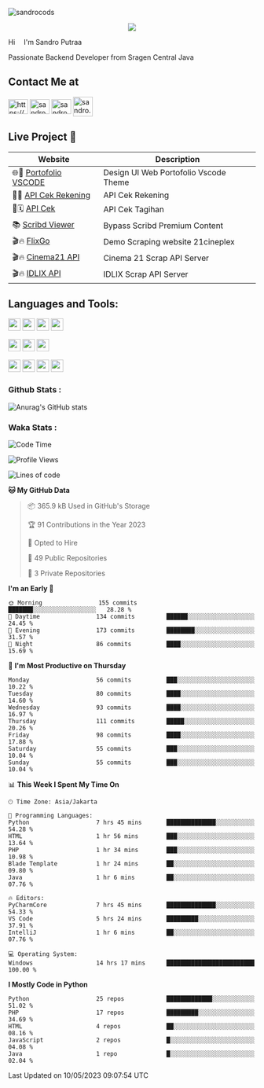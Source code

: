 

![sandrocods](https://cardivo.vercel.app/api?name=Martinus%20Krisandro%20Perdana%20Putra&description=Junior%20Backend%20Developer&image=https://avatars.githubusercontent.com/u/59155826?v=4&backgroundColor=%23ecf0f1)
<p align="center" style="p3">
<a href="https://github.com/antonkomarev/github-profile-views-counter">
    <img align="center"  src="https://komarev.com/ghpvc/?username=sandrocods&style=for-the-badge">
</a>
</p>

Hi <img src="https://media.giphy.com/media/hvRJCLFzcasrR4ia7z/giphy.gif" width="10px"> I'm Sandro Putraa

Passionate Backend Developer from Sragen Central Java

## Contact Me at

<p align="left">
    <a href="https://www.linkedin.com/in/sandro-putraa-34b80a19b/" target="blank"><img align="center" src="https://raw.githubusercontent.com/rahuldkjain/github-profile-readme-generator/master/src/images/icons/Social/linked-in-alt.svg" alt="https://www.linkedin.com/in/sandro-putraa-34b80a19b/" height="30" width="40" /></a>
    <a href="https://fb.com/sandro.putraaa" target="blank"><img align="center" src="https://raw.githubusercontent.com/rahuldkjain/github-profile-readme-generator/master/src/images/icons/Social/facebook.svg" alt="sandro.putraaa" height="30" width="40" /></a>
    <a href="https://instagram.com/sandro.putraa" target="blank"><img align="center" src="https://raw.githubusercontent.com/rahuldkjain/github-profile-readme-generator/master/src/images/icons/Social/instagram.svg" alt="sandro.putraa" height="30" width="40" /></a>
    <a href="https://wakatime.com/@sandrocods" target="blank"><img align="center" src="https://wakatime.com/static/img/wakatime-logo-text-vertical.png" alt="sandro.putraa" height="40" width="40" /></a>
   
</p>

## Live Project 🚀


| Website             | Description     |
| ----------------- | --- |
| 🌐👤 [Portofolio VSCODE](http://47.88.53.4:1872/porto/)| Design UI Web Portofolio Vscode Theme |
| 📑👤 [API Cek Rekening](http://47.88.53.4:3333/api/docs) | API Cek Rekening |
| 📑🗓 [API Cek](http://47.88.53.4:1111/api/docs) | API Cek Tagihan |
| 📚 [Scribd Viewer](http://sandroputraa.my.id/scribd/) | Bypass Scribd Premium Content |
| 🎬🔥 [FlixGo](https://testflsk.sandroputraa.com/) | Demo Scraping website 21cineplex  |
| 🎬🔥 [Cinema21 API](https://cinema-21-scrapper.vercel.app/) | Cinema 21 Scrap API Server |
| 🎬🔥 [IDLIX API](https://idlix-api.vercel.app/) | IDLIX Scrap API Server |



## Languages and Tools:

<img src="https://img.shields.io/badge/-Git-white?style=for-the-badge&logo=git" height="25" /></img>
<img src="https://img.shields.io/badge/-GitHub-white?style=for-the-badge&logo=github&logoColor=007ACC" height="25" /></img> <img src="https://img.shields.io/badge/-VS%20Code-white?style=for-the-badge&logo=visual-studio-code&logoColor=007ACC" height="25" /></img> <img src="https://img.shields.io/badge/-Pycharm-white?style=for-the-badge&logo=pycharm&logoColor=007ACC" height="25" /></img>

<img src="https://img.shields.io/badge/-Laravel-white?style=for-the-badge&logo=laravel&logoColor=007ACC" height="25" /></img>
<img src="https://img.shields.io/badge/-Flask-white?style=for-the-badge&logo=flask&logoColor=007ACC" height="25" /></img>
<img src="https://img.shields.io/badge/-Selenium-white?style=for-the-badge&logo=selenium&logoColor=007ACC" height="25" /></img>

<img src="https://img.shields.io/badge/-Python-white?style=for-the-badge&logo=python&logoColor=007ACC" height="25" /></img>
<img src="https://img.shields.io/badge/-Php-white?style=for-the-badge&logo=php&logoColor=007ACC" height="25" /></img>
<img src="https://img.shields.io/badge/-java-white?style=for-the-badge&logo=java&logoColor=007ACC" height="25" /></img>
<img src="https://img.shields.io/badge/-c++-white?style=for-the-badge&logo=c%2B%2B&logoColor=007ACC" height="25" /></img>



### Github Stats :
![Anurag's GitHub stats](https://github-readme-stats.vercel.app/api?username=sandrocods&show_icons=true&theme=transparent)


### Waka Stats :
<!--START_SECTION:waka-->
![Code Time](http://img.shields.io/badge/Code%20Time-675%20hrs%2010%20mins-blue)

![Profile Views](http://img.shields.io/badge/Profile%20Views-34-blue)

![Lines of code](https://img.shields.io/badge/From%20Hello%20World%20I%27ve%20Written-1.4%20million%20lines%20of%20code-blue)

**🐱 My GitHub Data** 

> 📦 365.9 kB Used in GitHub's Storage 
 > 
> 🏆 91 Contributions in the Year 2023
 > 
> 💼 Opted to Hire
 > 
> 📜 49 Public Repositories 
 > 
> 🔑 3 Private Repositories 
 > 
**I'm an Early 🐤** 

```text
🌞 Morning                155 commits         ███████░░░░░░░░░░░░░░░░░░   28.28 % 
🌆 Daytime                134 commits         ██████░░░░░░░░░░░░░░░░░░░   24.45 % 
🌃 Evening                173 commits         ████████░░░░░░░░░░░░░░░░░   31.57 % 
🌙 Night                  86 commits          ████░░░░░░░░░░░░░░░░░░░░░   15.69 % 
```
📅 **I'm Most Productive on Thursday** 

```text
Monday                   56 commits          ███░░░░░░░░░░░░░░░░░░░░░░   10.22 % 
Tuesday                  80 commits          ████░░░░░░░░░░░░░░░░░░░░░   14.60 % 
Wednesday                93 commits          ████░░░░░░░░░░░░░░░░░░░░░   16.97 % 
Thursday                 111 commits         █████░░░░░░░░░░░░░░░░░░░░   20.26 % 
Friday                   98 commits          ████░░░░░░░░░░░░░░░░░░░░░   17.88 % 
Saturday                 55 commits          ███░░░░░░░░░░░░░░░░░░░░░░   10.04 % 
Sunday                   55 commits          ███░░░░░░░░░░░░░░░░░░░░░░   10.04 % 
```


📊 **This Week I Spent My Time On** 

```text
🕑︎ Time Zone: Asia/Jakarta

💬 Programming Languages: 
Python                   7 hrs 45 mins       ██████████████░░░░░░░░░░░   54.28 % 
HTML                     1 hr 56 mins        ███░░░░░░░░░░░░░░░░░░░░░░   13.64 % 
PHP                      1 hr 34 mins        ███░░░░░░░░░░░░░░░░░░░░░░   10.98 % 
Blade Template           1 hr 24 mins        ██░░░░░░░░░░░░░░░░░░░░░░░   09.80 % 
Java                     1 hr 6 mins         ██░░░░░░░░░░░░░░░░░░░░░░░   07.76 % 

🔥 Editors: 
PyCharmCore              7 hrs 45 mins       ██████████████░░░░░░░░░░░   54.33 % 
VS Code                  5 hrs 24 mins       █████████░░░░░░░░░░░░░░░░   37.91 % 
IntelliJ                 1 hr 6 mins         ██░░░░░░░░░░░░░░░░░░░░░░░   07.76 % 

💻 Operating System: 
Windows                  14 hrs 17 mins      █████████████████████████   100.00 % 
```

**I Mostly Code in Python** 

```text
Python                   25 repos            █████████████░░░░░░░░░░░░   51.02 % 
PHP                      17 repos            █████████░░░░░░░░░░░░░░░░   34.69 % 
HTML                     4 repos             ██░░░░░░░░░░░░░░░░░░░░░░░   08.16 % 
JavaScript               2 repos             █░░░░░░░░░░░░░░░░░░░░░░░░   04.08 % 
Java                     1 repo              █░░░░░░░░░░░░░░░░░░░░░░░░   02.04 % 
```




 Last Updated on 10/05/2023 09:07:54 UTC
<!--END_SECTION:waka-->
